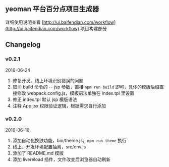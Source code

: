 ## yeoman 平台百分点项目生成器

详细使用说明查看 [http://ui.baifendian.com/workflow](http://ui.baifendian.com/workflow) 项目构建部分


## Changelog

### v0.2.1

2016-06-24

1. 修复开发、线上环境识别错误的问题
1. 取消 build 命令的 -- jsp 参数，直接 `npm run build` 即可，具体的模版后缀直接修改 webpack.config.js，模板语法单独在 index.tpl 里设置
1. 修正 index.tpl 默认 jsp 模版语法
1. 注释 App.jsx 权限验证逻辑，根据需求自行添加


### v0.2.0 

2016-06-16

1. 添加自动化换肤功能，bin/theme.js，`npm run theme` 执行
1. 线上、开发环境配置抽离，src/env.js
1. 添加了 README.md 模版
1. 添加 livereload 插件，文件改变后浏览器自动刷新